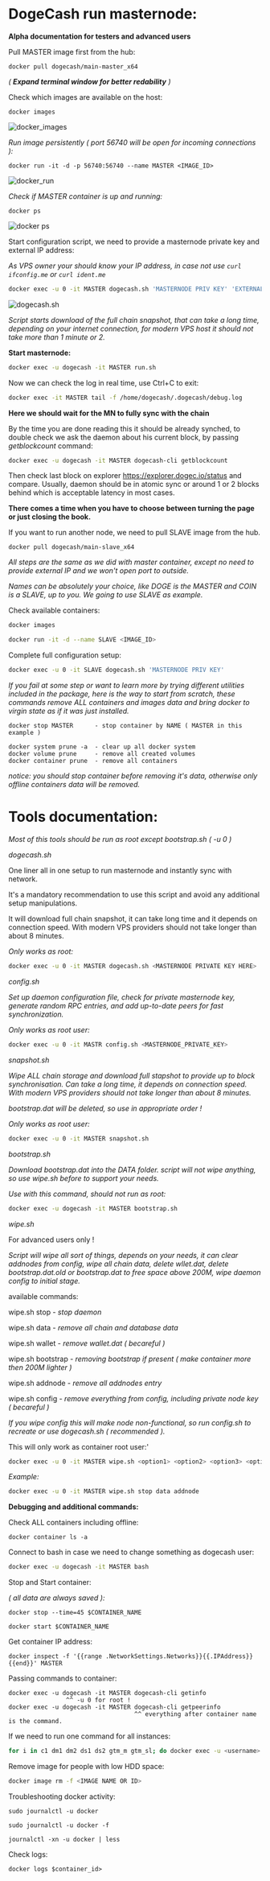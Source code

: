 # DogeCash run masternode:

**Alpha documentation for testers and advanced users**

Pull MASTER image first from the hub:

```docker
docker pull dogecash/main-master_x64
```

_( **Expand terminal window for better redability** )_

Check which images are available on the host:

```docker
docker images
```

![docker_images](https://user-images.githubusercontent.com/50751381/80302333-eaa9d980-8798-11ea-8644-5aaef52efc48.png)

_Run image persistently ( port 56740 will be open for incoming connections ):_

```docker
docker run -it -d -p 56740:56740 --name MASTER <IMAGE_ID>
```

![docker_run](https://user-images.githubusercontent.com/50751381/80302533-15e0f880-879a-11ea-8da3-0edd2cdd8b85.png)

_Check if MASTER container is up and running:_

```docker
docker ps
```

![docker ps](https://user-images.githubusercontent.com/50751381/80302655-d070fb00-879a-11ea-9826-ecfa23bdc7c7.png)

Start configuration script, we need to provide a masternode private key and external IP address:

_As VPS owner your should know your IP address, in case not use `curl ifconfig.me` or `curl ident.me`_

```bash
docker exec -u 0 -it MASTER dogecash.sh 'MASTERNODE PRIV KEY' 'EXTERNAL IP'
```

![dogecash.sh](https://user-images.githubusercontent.com/50751381/80302833-fe0a7400-879b-11ea-9ca4-6f3deb82d55f.png)

_Script starts download of the full chain snapshot, that can take a long time, depending on your internet connection, for modern VPS host it should not take more than 1 minute or 2._

**Start masternode:**

```bash
docker exec -u dogecash -it MASTER run.sh
```

Now we can check the log in real time, use Ctrl+C to exit:

```bash
docker exec -it MASTER tail -f /home/dogecash/.dogecash/debug.log
```

**Here we should wait for the MN to fully sync with the chain**

By the time you are done reading this it should be already synched, to double check we ask the daemon about his current block, by passing _getblockcount_ command:

```bash
docker exec -u dogecash -it MASTER dogecash-cli getblockcount
```

Then check last block on explorer https://explorer.dogec.io/status and compare. Usually, daemon should be in atomic sync or around 1 or 2 blocks behind which is acceptable latency in most cases.

**There comes a time when you have to choose between turning the page or just closing the book.**

If you want to run another node, we need to pull SLAVE image from the hub.

```docker
docker pull dogecash/main-slave_x64
```

_All steps are the same as we did with master container, except no need to provide external IP and we won't open port to outside._

_Names can be absolutely your choice, like DOGE is the MASTER and COIN is a SLAVE, up to you. We going to use SLAVE as example._

Check available containers:

```bash
docker images
```

```bash
docker run -it -d --name SLAVE <IMAGE_ID>
```

Complete full configuration setup:

```bash
docker exec -u 0 -it SLAVE dogecash.sh 'MASTERNODE PRIV KEY'
```

_If you fail at some step or want to learn more by trying different utilities included in the package, here is the way to start from scratch, these commands remove ALL containers and images data and bring docker to virgin state as if it was just installed._

```
docker stop MASTER      - stop container by NAME ( MASTER in this example )

docker system prune -a  - clear up all docker system
docker volume prune     - remove all created volumes
docker container prune  - remove all containers
```

_notice: you should stop container before removing it's data, otherwise only offline containers data will be removed._

# Tools documentation:

_Most of this tools should be run as root except bootstrap.sh ( -u 0 )_

_dogecash.sh_

One liner all in one setup to run masternode and instantly sync with network.

It's a mandatory recommendation to use this script and avoid any additional setup manipulations.

It will download full chain snapshot, it can take long time and it depends on connection speed.
With modern VPS providers should not take longer than about 8 minutes.

_Only works as root:_

```bash
docker exec -u 0 -it MASTER dogecash.sh <MASTERNODE PRIVATE KEY HERE>
```

_config.sh_

_Set up daemon configuration file, check for private masternode key,_
_generate random RPC entries, and add up-to-date peers for fast synchronization._

_Only works as root user:_

```bash
docker exec -u 0 -it MASTR config.sh <MASTERNODE_PRIVATE_KEY>
```

_snapshot.sh_

_Wipe ALL chain storage and download full stapshot to provide up to block synchronisation._
_Can take a long time, it depends on connection speed._
_With modern VPS providers should not take longer than about 8 minutes._

_bootstrap.dat will be deleted, so use in appropriate order !_

_Only works as root user:_

```bash
docker exec -u 0 -it MASTER snapshot.sh
```

_bootstrap.sh_

_Download bootstrap.dat into the DATA folder._
_script will not wipe anything, so use wipe.sh before to support your needs._

_Use with this command, should not run as root:_

```bash
docker exec -u dogecash -it MASTER bootstrap.sh
```

_wipe.sh_

For advanced users only !

_Script will wipe all sort of things, depends on your needs, it can clear addnodes from config, wipe all chain data, delete wllet.dat, delete bootstrap.dat.old or bootstrap.dat to free space above 200M, wipe daemon config to initial stage._

available commands:

wipe.sh stop - _stop daemon_

wipe.sh data - _remove all chain and database data_

wipe.sh wallet - _remove wallet.dat ( becareful )_

wipe.sh bootstrap - _removing bootstrap if present ( make container more then 200M lighter )_

wipe.sh addnode - _remove all addnodes entry_

wipe.sh config - _remove everything from config, including private node key ( becareful )_

_If you wipe config this will make node non-functional, so run config.sh to recreate or use dogecash.sh ( recommended )._

This will only work as container root user:'

```bash
docker exec -u 0 -it MASTER wipe.sh <option1> <option2> <option3> <option4> ...
```

_Example:_

```bash
docker exec -u 0 -it MASTER wipe.sh stop data addnode
```

**Debugging and additional commands:**

Check ALL containers including offline:

```docker
docker container ls -a
```

Connect to bash in case we need to change something as dogecash user:

```bash
docker exec -u dogecash -it MASTER bash
```

Stop and Start container:

_( all data are always saved ):_

```docker
docker stop --time=45 $CONTAINER_NAME

docker start $CONTAINER_NAME
```

Get container IP address:

```docker
docker inspect -f '{{range .NetworkSettings.Networks}}{{.IPAddress}}{{end}}' MASTER
```

Passing commands to container:

```docker
docker exec -u dogecash -it MASTER dogecash-cli getinfo
                ^^ -u 0 for root !
docker exec -u dogecash -it MASTER dogecash-cli getpeerinfo
                                   ^^ everything after container name is the command.
```

If we need to run one command for all instances:

```bash
for i in c1 dm1 dm2 ds1 ds2 gtm_m gtm_sl; do docker exec -u <username> -it $i /bin/bash -c "whatever we need to do"; done
```

Remove image for people with low HDD space:

```bash
docker image rm -f <IMAGE NAME OR ID>
```

Troubleshooting docker activity:

```docker
sudo journalctl -u docker

sudo journalctl -u docker -f

journalctl -xn -u docker | less
```

Check logs:

```docker
docker logs $container_id>
```
